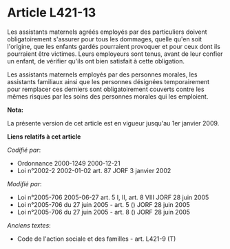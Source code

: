 # Article L421-13

Les assistants maternels agréés employés par des particuliers doivent obligatoirement s'assurer pour tous les dommages,
quelle qu'en soit l'origine, que les enfants gardés pourraient provoquer et pour ceux dont ils pourraient être victimes.
Leurs employeurs sont tenus, avant de leur confier un enfant, de vérifier qu'ils ont bien satisfait à cette obligation.

Les assistants maternels employés par des personnes morales, les assistants familiaux ainsi que les personnes désignées
temporairement pour remplacer ces derniers sont obligatoirement couverts contre les mêmes risques par les soins des personnes
morales qui les emploient.

**Nota:**

La présente version de cet article est en vigueur jusqu'au 1er janvier 2009.

**Liens relatifs à cet article**

_Codifié par_:

  - Ordonnance 2000-1249 2000-12-21
  - Loi n°2002-2 2002-01-02 art. 87 JORF 3 janvier 2002

_Modifié par_:

  - Loi n°2005-706 2005-06-27 art. 5 I, II, art. 8 VIII JORF 28 juin 2005
  - Loi n°2005-706 du 27 juin 2005 - art. 5 () JORF 28 juin 2005
  - Loi n°2005-706 du 27 juin 2005 - art. 8 () JORF 28 juin 2005

_Anciens textes_:

  - Code de l'action sociale et des familles - art. L421-9 (T)
